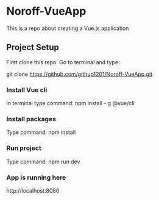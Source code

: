 # Noroff-VueApp
This is a repo about creating a Vue.js application

## Project Setup
First clone this repo.
Go to terminal and type:

git clone https://github.com/githup1201/Noroff-VueApp.git

### Install Vue cli
In terminal type command:
npm install - g @vue/cli

### Install packages
Type command:
npm install

### Run project
Type command:
npm run dev

### App is running here

http://localhost:8080


